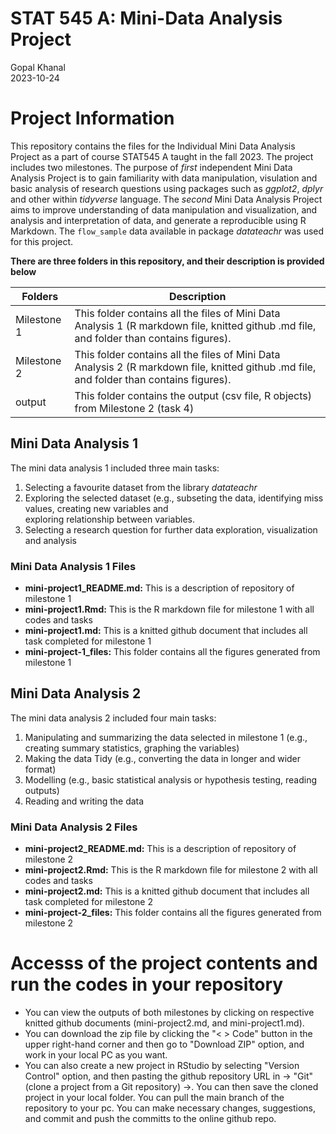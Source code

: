 # STAT 545 A: Mini-Data Analysis Project 
Gopal Khanal \
2023-10-24 

# Project Information
This repository contains the files for the Individual Mini Data Analysis Project as a part of course STAT545 A taught in the fall 2023. The project includes two milestones. The purpose of *first* independent Mini Data Analysis Project is to gain familiarity with data manipulation, visulation and basic analysis of research questions using packages such as *ggplot2*, *dplyr* and other within *tidyverse* language. The *second* Mini Data Analysis Project aims to improve understanding of data manipulation and visualization, and analysis and interpretation of data, and generate a reproducible using R Markdown. The `flow_sample` data available in package *datateachr* was used for this project.

**There are three folders in this repository, and their description is provided below** 

Folders | Description
--------|-------
Milestone 1  | This folder contains all the files of Mini Data Analysis 1 (R markdown file, knitted github .md file, and folder than contains figures). 
Milestone 2  |  This folder contains all the files of Mini Data Analysis 2 (R markdown file, knitted github .md file, and folder than contains figures). 
output       | This folder contains the output (csv file, R objects) from Milestone 2 (task 4)

## **Mini Data Analysis 1**

The mini data analysis 1 included three main tasks:
1.  Selecting a favourite dataset from the library *datateachr*
2.  Exploring the selected dataset (e.g., subseting the data, identifying miss values, creating new variables and       
    exploring relationship between variables.
3.  Selecting a research question for further data exploration, visualization and analysis

### **Mini Data Analysis 1 Files**

-   **mini-project1_README.md:** This is a description of repository of milestone 1
-   **mini-project1.Rmd:** This is the R markdown file for milestone 1 with all codes and tasks
-   **mini-project1.md:** This is a knitted github document that includes all task completed for milestone 1 
-   **mini-project-1_files:** This folder contains all the figures generated from milestone 1

  
  ## **Mini Data Analysis 2**
The mini data analysis 2 included four main tasks:
1. Manipulating and summarizing the data selected in milestone 1 (e.g., creating summary statistics, graphing the 
   variables)
2. Making the data Tidy (e.g., converting the data in longer and wider format) 
3. Modelling (e.g., basic statistical analysis or hypothesis testing, reading outputs)
4. Reading and writing the data

### **Mini Data Analysis 2 Files**

-   **mini-project2_README.md:** This is a description of repository of milestone 2
-   **mini-project2.Rmd:** This is the R markdown file for milestone 2 with all codes and tasks
-   **mini-project2.md:** This is a knitted github document that includes all task completed for milestone 2 
-   **mini-project-2_files:** This folder contains all the figures generated from milestone 2
  

# Accesss of the project contents and run the codes in your repository
-   You can view the outputs of both milestones by clicking on respective knitted github documents (mini-project2.md, and mini-project1.md). 
-   You can download the zip file by clicking the "\< \> Code" button in the upper right-hand corner and then go to "Download ZIP" option, and work in your local PC as 
    you want.
-   You can also create a new project in RStudio by selecting "Version Control" option, and then pasting the github repository URL in -\> "Git" (clone a project from a Git repository) -\>. You can then save the cloned project in your local folder.  You can pull the main branch of the repository to your pc. You can make necessary changes, suggestions, and commit and push the committs to the online github repo.
  
